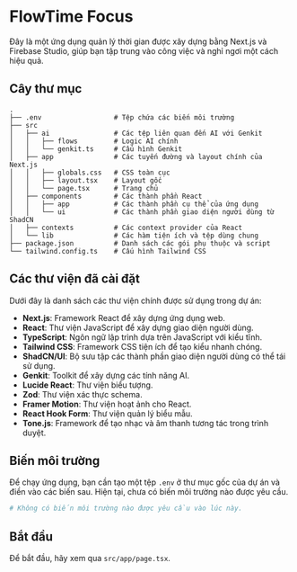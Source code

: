 # FlowTime Focus

Đây là một ứng dụng quản lý thời gian được xây dựng bằng Next.js và Firebase Studio, giúp bạn tập trung vào công việc và nghỉ ngơi một cách hiệu quả.

## Cây thư mục

```
.
├── .env                  # Tệp chứa các biến môi trường
├── src
│   ├── ai                # Các tệp liên quan đến AI với Genkit
│   │   ├── flows         # Logic AI chính
│   │   └── genkit.ts     # Cấu hình Genkit
│   ├── app               # Các tuyến đường và layout chính của Next.js
│   │   ├── globals.css   # CSS toàn cục
│   │   ├── layout.tsx    # Layout gốc
│   │   └── page.tsx      # Trang chủ
│   ├── components        # Các thành phần React
│   │   ├── app           # Các thành phần cụ thể của ứng dụng
│   │   └── ui            # Các thành phần giao diện người dùng từ ShadCN
│   ├── contexts          # Các context provider của React
│   └── lib               # Các hàm tiện ích và tệp dùng chung
├── package.json          # Danh sách các gói phụ thuộc và script
└── tailwind.config.ts    # Cấu hình Tailwind CSS
```

## Các thư viện đã cài đặt

Dưới đây là danh sách các thư viện chính được sử dụng trong dự án:

- **Next.js**: Framework React để xây dựng ứng dụng web.
- **React**: Thư viện JavaScript để xây dựng giao diện người dùng.
- **TypeScript**: Ngôn ngữ lập trình dựa trên JavaScript với kiểu tĩnh.
- **Tailwind CSS**: Framework CSS tiện ích để tạo kiểu nhanh chóng.
- **ShadCN/UI**: Bộ sưu tập các thành phần giao diện người dùng có thể tái sử dụng.
- **Genkit**: Toolkit để xây dựng các tính năng AI.
- **Lucide React**: Thư viện biểu tượng.
- **Zod**: Thư viện xác thực schema.
- **Framer Motion**: Thư viện hoạt ảnh cho React.
- **React Hook Form**: Thư viện quản lý biểu mẫu.
- **Tone.js**: Framework để tạo nhạc và âm thanh tương tác trong trình duyệt.

## Biến môi trường

Để chạy ứng dụng, bạn cần tạo một tệp `.env` ở thư mục gốc của dự án và điền vào các biến sau. Hiện tại, chưa có biến môi trường nào được yêu cầu.

```bash
# Không có biến môi trường nào được yêu cầu vào lúc này.
```

## Bắt đầu

Để bắt đầu, hãy xem qua `src/app/page.tsx`.
